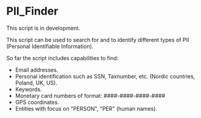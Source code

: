 # PII_Finder

This script is in development. 

This script can be used to search for and to identify different types of PII (Personal Identifiable Information).

So far the script includes capabilities to find:
- Email addresses.
- Personal identification such as SSN, Taxnumber, etc. (Nordic countries, Poland, UK, US).
- Keywords.
- Monetary card numbers of format: ####-####-####-####
- GPS coordinates.
- Entities with focus on "PERSON", "PER" (human names).
